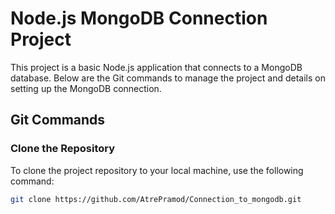 # Node.js MongoDB Connection Project

This project is a basic Node.js application that connects to a MongoDB database. Below are the Git commands to manage the project and details on setting up the MongoDB connection.

## Git Commands

### Clone the Repository

To clone the project repository to your local machine, use the following command:

```bash
git clone https://github.com/AtrePramod/Connection_to_mongodb.git
